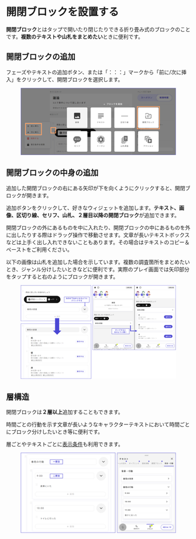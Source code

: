# 開閉ブロックを設置する

**開閉ブロック**とはタップで開いたり閉じたりできる折り畳み式のブロックのことです。**複数のテキストや山札をまとめたい**ときに便利です。

## 開閉ブロックの追加

フェーズやテキストの追加ボタン、または「：：：」マークから「前に/次に挿入」をクリックして、開閉ブロックを選択します。

<figure><img src="../.gitbook/assets/image (2) (1) (1) (1) (1) (1) (1).png" alt=""><figcaption></figcaption></figure>

## 開閉ブロックの中身の追加

追加した開閉ブロックの右にある矢印が下を向くようにクリックすると、開閉ブロックが開きます。

追加ボタンをクリックして、好きなウィジェットを追加します。**テキスト、画像、区切り線、セリフ、山札、２層目以降の開閉ブロック**が追加できます。

開閉ブロックの外にあるものを中に入れたり、開閉ブロックの中にあるものを外に出したりする際はドラッグ操作で移動させます。文章が長いテキストボックスなどは上手く出し入れできないこともあります。その場合はテキストのコピー＆ペーストをご利用ください。

以下の画像は山札を追加した場合を示しています。複数の調査箇所をまとめたいとき、ジャンル分けしたいときなどに便利です。実際のプレイ画面では矢印部分をタップすると右のようにブロックが開きます。

<figure><img src="../.gitbook/assets/image (1) (1) (1) (1) (1) (1) (1) (1) (1).png" alt=""><figcaption></figcaption></figure>

## 層構造

開閉ブロックは**２層以上**追加することもできます。

時間ごとの行動を示す文章が長いようなキャラクターテキストにおいて時間ごとにブロック分けしたいとき等に便利です。

層ごとやテキストごとに[表示条件](../../../advanced/text-customize.md)も利用できます。

<figure><img src="../.gitbook/assets/image (2) (1) (1) (1) (1) (1) (1) (1).png" alt=""><figcaption></figcaption></figure>
